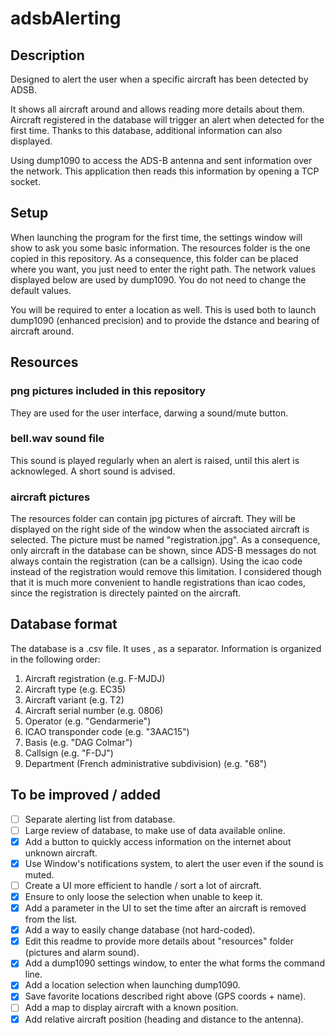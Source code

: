 # adsbAlerting

## Description
Designed to alert the user when a specific aircraft has been detected by ADSB.

It shows all aircraft around and allows reading more details about them.
Aircraft registered in the database will trigger an alert when detected for the first time.
Thanks to this database, additional information can also displayed.

Using dump1090 to access the ADS-B antenna and sent information over the network. This application then reads this information by opening a TCP socket.

## Setup
When launching the program for the first time, the settings window will show to ask you some basic information.
The resources folder is the one copied in this repository. As a consequence, this folder can be placed where you want, you just need to enter the right path.
The network values displayed below are used by dump1090. You do not need to change the default values.

You will be required to enter a location as well. This is used both to launch dump1090 (enhanced precision) and to provide the dstance and bearing of aircraft around.

## Resources
### png pictures included in this repository
They are used for the user interface, darwing a sound/mute button.

### bell.wav sound file
This sound is played regularly when an alert is raised, until this alert is acknowleged. A short sound is advised.

### aircraft pictures
The resources folder can contain jpg pictures of aircraft. They will be displayed on the right side of the window when the associated aircraft is selected. The picture must be named "registration.jpg". As a consequence, only aircraft in the database can be shown, since ADS-B messages do not always contain the registration (can be a callsign). Using the icao code instead of the registration would remove this limitation. I considered though that it is much more convenient to handle registrations than icao codes, since the registration is directely painted on the aircraft.

## Database format
The database is a .csv file. It uses , as a separator.
Information is organized in the following order:
1. Aircraft registration (e.g. F-MJDJ)
2. Aircraft type (e.g. EC35)
3. Aircraft variant (e.g. T2)
4. Aircraft serial number (e.g. 0806)
5. Operator (e.g. "Gendarmerie")
6. ICAO transponder code (e.g. "3AAC15")
7. Basis (e.g. "DAG Colmar")
8. Callsign (e.g. "F-DJ")
9. Department (French administrative subdivision) (e.g. "68")

## To be improved / added
- [ ] Separate alerting list from database.
- [ ] Large review of database, to make use of data available online.
- [x] Add a button to quickly access information on the internet about unknown aircraft.
- [x] Use Window's notifications system, to alert the user even if the sound is muted. 
- [ ] Create a UI more efficient to handle / sort a lot of aircraft.
- [x] Ensure to only loose the selection when unable to keep it.
- [x] Add a parameter in the UI to set the time after an aircraft is removed from the list.
- [x] Add a way to easily change database (not hard-coded).
- [x] Edit this readme to provide more details about "resources" folder (pictures and alarm sound).
- [x] Add a dump1090 settings window, to enter the what forms the command line.
- [x] Add a location selection when launching dump1090.
- [x] Save favorite locations described right above (GPS coords + name).
- [ ] Add a map to display aircraft with a known position.
- [x] Add relative aircraft position (heading and distance to the antenna).

